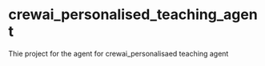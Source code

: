# crewai_personalised_teaching_agent
Thie project for the agent for crewai_personalisaed teaching agent
